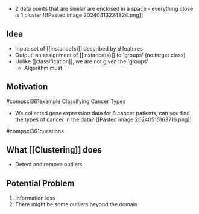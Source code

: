 - 2 data points that are similar are enclosed in a space - everything close is 1 cluster
![[Pasted image 20240413224824.png]]
## Idea
- Input: set of [[instance(s)]] described by $d$ features
- Output: an assignment of [[instance(s)]] to 'groups' (no target class)
- Unlike [[classification]], we are not given the 'groups'
	- Algorithm must 

## Motivation
#compsci361example Classifying Cancer Types
- We collected gene expression data for 8 cancer patients, can you find the types of cancer in the data?![[Pasted image 20240515163716.png]]

#compsci361questions 
## What [[Clustering]] does
- Detect and remove outliers
## Potential Problem
1. Information loss
2. There might be some outliers beyond the domain